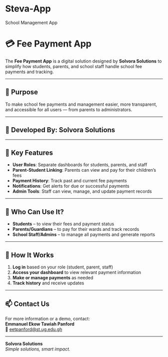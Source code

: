 # Steva-App
School Management App
# 💳 Fee Payment App

The **Fee Payment App** is a digital solution designed by **Solvora Solutions** to simplify how students, parents, and school staff handle school fee payments and tracking.

---

## 🎯 Purpose

To make school fee payments and management easier, more transparent, and accessible for all users — from parents to administrators.

---

## 👥 Developed By: Solvora Solutions
---

## 🌟 Key Features

- **User Roles**: Separate dashboards for students, parents, and staff  
- **Parent-Student Linking**: Parents can view and pay for their children’s fees  
- **Payment History**: Track past and current fee payments  
- **Notifications**: Get alerts for due or successful payments  
- **Admin Tools**: Staff can view, manage, and update payment records

---

## 🏫 Who Can Use It?

- **Students** – to view their fees and payment status  
- **Parents/Guardians** – to pay for their wards and track records  
- **School Staff/Admins** – to manage all payments and generate reports

---

## 🧭 How It Works

1. **Log in** based on your role (student, parent, staff)  
2. **Access your dashboard** to view relevant payment information  
3. **Make or manage payments** as needed  
4. **Track history** and receive updates

---

## 📫 Contact Us

For more information or a demo, contact:  
**Emmanuel Ekow Tawiah Panford**  
📧 eetpanford@st.ug.edu.gh

---

**Solvora Solutions**  
_Simple solutions, smart impact._

